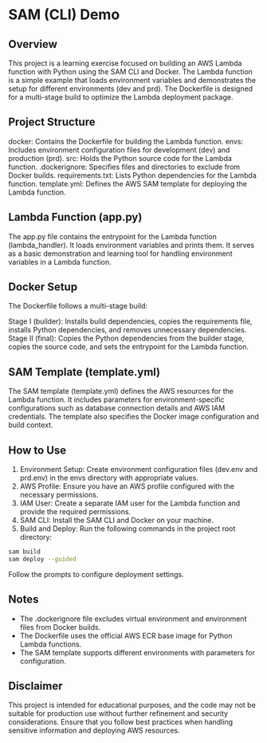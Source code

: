 # SAM (CLI) Demo

## Overview

This project is a learning exercise focused on building an AWS Lambda function with Python using the SAM CLI and Docker. The Lambda function is a simple example that loads environment variables and demonstrates the setup for different environments (dev and prd). The Dockerfile is designed for a multi-stage build to optimize the Lambda deployment package.

## Project Structure

docker: Contains the Dockerfile for building the Lambda function.
envs: Includes environment configuration files for development (dev) and production (prd).
src: Holds the Python source code for the Lambda function.
.dockerignore: Specifies files and directories to exclude from Docker builds.
requirements.txt: Lists Python dependencies for the Lambda function.
template.yml: Defines the AWS SAM template for deploying the Lambda function.

## Lambda Function (app.py)

The app.py file contains the entrypoint for the Lambda function (lambda_handler).
It loads environment variables and prints them. It serves as a basic demonstration and learning tool for handling environment variables in a Lambda function.

## Docker Setup

The Dockerfile follows a multi-stage build:

Stage I (builder): Installs build dependencies, copies the requirements file, installs Python dependencies, and removes unnecessary dependencies.
Stage II (final): Copies the Python dependencies from the builder stage, copies the source code, and sets the entrypoint for the Lambda function.

## SAM Template (template.yml)

The SAM template (template.yml) defines the AWS resources for the Lambda function.
It includes parameters for environment-specific configurations such as database connection details and AWS IAM credentials.
The template also specifies the Docker image configuration and build context.

## How to Use

1. Environment Setup: Create environment configuration files (dev.env and prd.env) in the envs directory with appropriate values.
2. AWS Profile: Ensure you have an AWS profile configured with the necessary permissions.
3. IAM User: Create a separate IAM user for the Lambda function and provide the required permissions.
4. SAM CLI: Install the SAM CLI and Docker on your machine.
5. Build and Deploy: Run the following commands in the project root directory:

```bash
sam build
sam deploy --guided
```

Follow the prompts to configure deployment settings.

## Notes

- The .dockerignore file excludes virtual environment and environment files from Docker builds.
- The Dockerfile uses the official AWS ECR base image for Python Lambda functions.
- The SAM template supports different environments with parameters for configuration.

## Disclaimer
This project is intended for educational purposes, and the code may not be suitable for production use without further refinement and security considerations.
Ensure that you follow best practices when handling sensitive information and deploying AWS resources.



